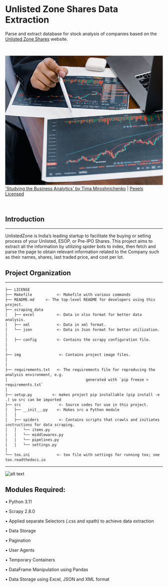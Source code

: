 # Unlisted Zone Shares Data Extraction
Parse and extract database for stock analysis of companies based on the [Unlisted Zone Shares](https://unlistedzone.com/shares/) website.

<br/>

![alt text](https://github.com/shahriar-rahman/Scraping-Unlisted-Zone-Shares/blob/main/files/analytics.jpg)
['Studying the Business Analytics' by Tima Miroshnichenko](https://www.pexels.com/photo/a-business-person-studying-the-business-analytics-7567234/)  |  [Pexels Licensed](https://www.pexels.com/)

<br/>

## Introduction
---------------------------------------------------------
UnlistedZone is India’s leading startup to facilitate the buying or selling process of your Unlisted, ESOP, or Pre-IPO Shares. 
This project aims to extract all the information by utilizing spider bots to index, then fetch and parse the page to obtain 
relevant information related to the Company such as their names, shares, last traded price, and cost per lot.


## Project Organization
---------------------------------------------------------

    ├── LICENSE
    ├── Makefile           <- Makefile with various commands
    ├── README.md     <- The top-level README for developers using this project.
    ├── scraping_data
    │   ├── excel          <- Data in xlsx format for better data analysis.
    │   ├── xml            <- Data in xml format.
    │   └── json           <- Data in Json format for better utilization.
    │
    │   ├── config         <- Contains the scrapy configuration file.
    │
    │
    ├── img                 <- Contains project image files.
    │   
    │
    ├── requirements.txt   <- The requirements file for reproducing the analysis environment, e.g.
    │                         			generated with `pip freeze > requirements.txt`
    │
    ├── setup.py         <- makes project pip installable (pip install -e .) so src can be imported
    ├── src                 <- Source codes for use in this project.
    │   ├── __init__.py    <- Makes src a Python module
    │   │
    │   ├── spiders         <- Contains scripts that crawls and initiates instructions for data scraping.
    │   │   └── items.py
	│   │   └── middlewares.py
	│   │   └── pipelines.py
	│   │   └── settings.py
    │
    └── tox.ini            <- tox file with settings for running tox; see tox.readthedocs.io


--------
![alt text](https://github.com/shahriar-rahman/Unlisted-Zone-Shares-Data-Extraction/blob/main/img/unlisted_shares_page.PNG)

## Modules Required:
• Python 3.11

• Scrapy 2.8.0

• Applied separate Selectors (.css and xpath) to achieve data extraction

• Data Storage

• Pagination

• User Agents

• Temporary Containers

• DataFrame Manipulation using Pandas

• Data Storage using Excel, JSON and XML format
